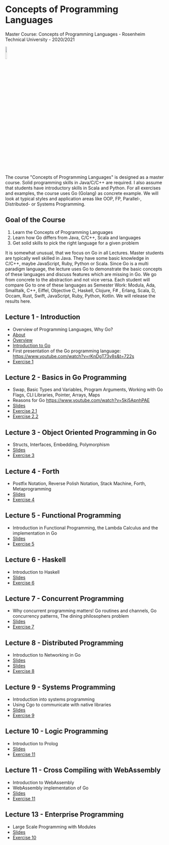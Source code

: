 # Concepts of Programming Languages
Master Course: Concepts of Programming Languages - Rosenheim Technical University - 2020/2021

<img src="docs/img/go.png" width="10%">

The course "Concepts of Programming Languages" is designed as a master course. Solid programming skills in Java/C/C++ are required. I also assume that students have introductory skills in Scala and Python. For all exercises and examples, the course uses Go (Golang) as concrete example.
We will look at typical styles and application areas like OOP, FP, Parallel-, Distributed- or Systems Programming. 

## Goal of the Course

1. Learn the Concepts of Programming Languages
2. Learn how Go differs from Java, C/C++, Scala and languages
3. Get solid skills to pick the right language for a given problem

It is somewhat unusual, that we focus on Go in all Lectures. Master students are typically well skilled in Java. They
have some basic knowledge in C/C++, maybe JavaScript, Ruby, Python or Scala. Since Go is a multi paradigm language, the lecture uses Go to demonstrate the basic concepts of these languages and discuss features which are missing in Go. We go from concrete to the abstraction and not vice versa.
Each student will compare Go to one of these languages as Semester Work: Modula, Ada, Smalltalk, C++, Eiffel, Objective C, Haskell, Clojure, F# , Erlang, Scala, D, Occam, Rust, Swift, JavaScript, Ruby, Python, Kotlin. We will release the results here. 

## Lecture 1 - Introduction

- Overview of Programming Languages, Why Go?
- [About](https://s-macke.github.io/concepts-of-programming-languages/docs/01-1-About.html)
- [Overview](https://s-macke.github.io/concepts-of-programming-languages/docs/01-2-Overview.html)
- [Introduction to Go](<https://s-macke.github.io/concepts-of-programming-languages/docs/01-3-Introduction to Golang.html>)
- First presentation of the Go programming language: https://www.youtube.com/watch?v=rKnDgT73v8s&t=722s
- [Exercise 1](docs/exercises/Exercise1.md)

## Lecture 2 - Basics in Go Programming

- Swap, Basic Types and Variables, Program Arguments, Working with Go Flags, CLI Libraries, Pointer, Arrays, Maps
- Reasons for Go https://www.youtube.com/watch?v=5kj5ApnhPAE
- [Slides](<https://s-macke.github.io/concepts-of-programming-languages/docs/02-Go Programming - Basics.html>)
- [Exercise 2.1](docs/exercises/Exercise2.1.md)
- [Exercise 2.2](docs/exercises/Exercise2.2.md)

## Lecture 3 - Object Oriented Programming in Go

- Structs, Interfaces, Embedding, Polymorphism
- [Slides](https://s-macke.github.io/concepts-of-programming-languages/docs/03-Go-Programming-OOP.html)
- [Exercise 3](docs/exercises/Exercise3.md)

## Lecture 4 - Forth

- Postfix Notation, Reverse Polish Notation, Stack Machine, Forth, Metaprogramming
- [Slides](https://s-macke.github.io/concepts-of-programming-languages/docs/04-Forth.html)
- [Exercise 4](docs/exercises/Exercise4.md)

## Lecture 5 - Functional Programming

- Introduction in Functional Programming, the Lambda Calculus and the implementation in Go
- [Slides](https://s-macke.github.io/concepts-of-programming-languages/docs/05-Functional-Programming.html)
- [Exercise 5](docs/exercises/Exercise5.md)

## Lecture 6 - Haskell
- Introduction to Haskell
- [Slides](https://s-macke.github.io/concepts-of-programming-languages/docs/06-Pure-Functional-Programming-with-Haskell.html)
- [Exercise 6](docs/exercises/Exercise6.md)

## Lecture 7 - Concurrent Programming
- Why concurrent programming matters! Go routines and channels, Go concurrency patterns, The dining philosophers problem
- [Slides](https://s-macke.github.io/concepts-of-programming-languages/docs/07-Concurrent-Programming.html)
- [Exercise 7](docs/exercises/Exercise7.md)

## Lecture 8 - Distributed Programming 
- Introduction to Networking in Go
- [Slides](https://s-macke.github.io/concepts-of-programming-languages/docs/08-Network-Programming.html)
- [Slides](https://s-macke.github.io/concepts-of-programming-languages/docs/15-Distributed-Programming-Raft.html)
- [Exercise 8](docs/exercises/Exercise8.md)

## Lecture 9 - Systems Programming
- Introduction into systems programming
- Using Cgo to communicate with native libraries
- [Slides](https://s-macke.github.io/concepts-of-programming-languages/docs/09-Systems-Programming.html)
- [Exercise 9](docs/exercises/Exercise9.md)

## Lecture 10 - Logic Programming
- Introduction to Prolog
- <a href="docs/11-Logic-Programming.pdf">Slides</a>
- <a href="docs/exercises/Exercise11.md">Exercise 11</a>

## Lecture 11 - Cross Compiling with WebAssembly 
- Introduction to WebAssembly
- WebAssembly implementation of Go
- <a href="docs/08-WebAssembly.pdf">Slides</a>
- <a href="docs/exercises/Exercise11.md">Exercise 11</a>

## Lecture 13 - Enterprise Programming
- Large Scale Programming with Modules
- <a href="docs/10-Enterprise-Programming-Modules.pdf">Slides</a>
- <a href="docs/exercises/Exercise10.md">Exercise 10</a>
